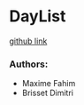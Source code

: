 # DayList

[github link](https://github.com/goldor8/daylist)

### Authors:
- Maxime Fahim
- Brisset Dimitri